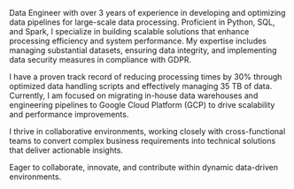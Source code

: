Data Engineer with over 3 years of experience in developing and optimizing data pipelines for large-scale data processing. Proficient in Python, SQL, and Spark, I specialize in building scalable solutions that enhance processing efficiency and system performance. My expertise includes managing substantial datasets, ensuring data integrity, and implementing data security measures in compliance with GDPR.

I have a proven track record of reducing processing times by 30% through optimized data handling scripts and effectively managing 35 TB of data. Currently, I am focused on migrating in-house data warehouses and engineering pipelines to Google Cloud Platform (GCP) to drive scalability and performance improvements.

I thrive in collaborative environments, working closely with cross-functional teams to convert complex business requirements into technical solutions that deliver actionable insights.

Eager to collaborate, innovate, and contribute within dynamic data-driven environments.
